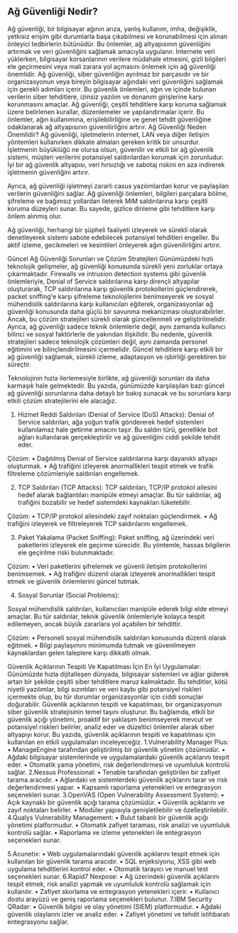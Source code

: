 ## Ağ Güvenliği Nedir?
   Ağ güvenliği, bir bilgisayar ağının arıza, yanlış kullanım, imha, değişiklik, yetkisiz erişim gibi durumlarla başa çıkabilmesi ve korunabilmesi için alınan önleyici tedbirlerin bütünüdür. Bu önlemler, ağ altyapısının güvenliğini artırmak ve veri güvenliğini sağlamak amacıyla uygulanır. İnternete veri yüklerken, bilgisayar korsanlarının verilere müdahale etmesini, gizli bilgileri ele geçirmesini veya mali zarara yol açmasını önlemek için ağ güvenliği önemlidir.
  Ağ güvenliği, siber güvenliğin ayrılmaz bir parçasıdır ve bir organizasyonun veya bireyin bilgisayar ağındaki veri güvenliğini sağlamak için gerekli adımları içerir. Bu güvenlik önlemleri, ağın ve içinde bulunan verilerin siber tehditlere, izinsiz yazılım ve donanım girişlerine karşı korunmasını amaçlar.
  Ağ güvenliği, çeşitli tehditlere karşı koruma sağlamak üzere belirlenen kurallar, düzenlemeler ve yapılandırmalar içerir. Bu önlemler, ağın kullanımına, erişilebilirliğine ve genel tehdit güvenliğine odaklanarak ağ altyapısının güvenilirliğini artırır.
Ağ Güvenliği Neden Önemlidir?
  Ağ güvenliği, işletmelerin internet, LAN veya diğer iletişim yöntemleri kullanırken dikkate almaları gereken kritik bir unsurdur. İşletmenin büyüklüğü ne olursa olsun, güvenilir ve etkili bir ağ güvenlik sistemi, müşteri verilerini potansiyel saldırılardan korumak için zorunludur. İyi bir ağ güvenlik altyapısı, veri hırsızlığı ve sabotaj riskini en aza indirerek işletmenin güvenliğini artırır.

  Ayrıca, ağ güvenliği işletmeyi zararlı casus yazılımlardan korur ve paylaşılan verilerin güvenliğini sağlar. Ağ güvenliği önlemleri, bilgileri parçalara bölme, şifreleme ve bağımsız yollardan ileterek MiM saldırılarına karşı çeşitli koruma düzeyleri sunar. Bu sayede, gizlice dinleme gibi tehditlere karşı önlem alınmış olur.

  Ağ güvenliği, herhangi bir şüpheli faaliyeti izleyerek ve sürekli olarak denetleyerek sistemi sabote edebilecek potansiyel tehditleri engeller. Bu aktif izleme, gecikmeleri ve kesintileri önleyerek ağın güvenilirliğini artırır.

Güncel Ağ Güvenliği Sorunları ve Çözüm Stratejileri
  Günümüzdeki hızlı teknolojik gelişmeler, ağ güvenliği konusunda sürekli yeni zorluklar ortaya çıkarmaktadır. Firewalls ve intrusion detection systems gibi güvenlik önlemleriyle, Denial of Service saldırılarına karşı dirençli altyapılar oluşturarak, TCP saldırılarına karşı güvenlik protokollerini güçlendirerek, packet sniffing'e karşı şifreleme teknolojilerini benimseyerek ve sosyal mühendislik saldırılarına karşı kullanıcıları eğiterek, organizasyonlar ağ güvenliği konusunda daha güçlü bir savunma mekanizması oluşturabilirler. Ancak, bu çözüm stratejileri sürekli olarak güncellenmeli ve geliştirilmelidir. Ayrıca, ağ güvenliği sadece teknik önlemlerle değil, aynı zamanda kullanıcı bilinci ve sosyal faktörlerle de yakından ilişkilidir. Bu nedenle, güvenlik stratejileri sadece teknolojik çözümleri değil, aynı zamanda personel eğitimini ve bilinçlendirilmesini içermelidir. Güncel tehditlere karşı etkili bir ağ güvenliği sağlamak, sürekli izleme, adaptasyon ve işbirliği gerektiren bir süreçtir.

  Teknolojinin hızla ilerlemesiyle birlikte, ağ güvenliği sorunları da daha karmaşık hale gelmektedir. Bu yazıda, günümüzde karşılaşılan bazı güncel ağ güvenliği sorunlarına daha detaylı bir bakış sunacak ve bu sorunlara karşı etkili çözüm stratejilerini ele alacağız.

1. Hizmet Reddi Saldırıları (Denial of Service (DoS) Attacks): 
  Denial of Service saldırıları, ağa yoğun trafik göndererek hedef sistemleri kullanılamaz hale getirme amacını taşır. Bu saldırı türü, genellikle bot ağları kullanılarak gerçekleştirilir ve ağ güvenliğini ciddi şekilde tehdit eder.

Çözüm:
•	Dağıtılmış Denial of Service saldırılarına karşı dayanıklı altyapı oluşturmak.
•	Ağ trafiğini izleyerek anormallikleri tespit etmek ve trafik filtreleme çözümleriyle saldırıları engellemek.

2. TCP Saldırıları (TCP Attacks):
  TCP saldırıları, TCP/IP protokol ailesini hedef alarak bağlantıları manipüle etmeyi amaçlar. Bu tür saldırılar, ağ trafiğini bozabilir ve hedef sistemdeki kaynakları tüketebilir.

Çözüm:
•	TCP/IP protokol ailesindeki zayıf noktaları güçlendirmek.
•	Ağ trafiğini izleyerek ve filtreleyerek TCP saldırılarını engellemek.

3. Paket Yakalama (Packet Sniffing):
  Paket sniffing, ağ üzerindeki veri paketlerini izleyerek ele geçirme sürecidir. Bu yöntemle, hassas bilgilerin ele geçirilme riski bulunmaktadır.

Çözüm:
•	Veri paketlerini şifrelemek ve güvenli iletişim protokollerini benimsemek.
•	Ağ trafiğini düzenli olarak izleyerek anormallikleri tespit etmek ve güvenlik önlemlerini güncel tutmak.




4. Sosyal Sorunlar (Social Problems):

  Sosyal mühendislik saldırıları, kullanıcıları manipüle ederek bilgi elde etmeyi amaçlar. Bu tür saldırılar, teknik güvenlik önlemleriyle kolayca tespit edilemeyen, ancak büyük zararlara yol açabilen bir tehdittir.

Çözüm:
•	Personeli sosyal mühendislik saldırıları konusunda düzenli olarak eğitmek.
•	Bilgi paylaşımını minimumda tutmak ve güvenilmeyen kaynaklardan gelen taleplere karşı dikkatli olmak.

Güvenlik Açıklarının Tespiti Ve Kapatılması İçin En İyi Uygulamalar:
  Günümüzde hızla dijitalleşen dünyada, bilgisayar sistemleri ve ağlar giderek artan bir şekilde çeşitli siber tehditlere maruz kalmaktadır. Bu tehditler, kötü niyetli yazılımlar, bilgi sızıntıları ve veri kaybı gibi potansiyel riskleri içermekte olup, bu tür durumlar organizasyonlar için ciddi sonuçlar doğurabilir. Güvenlik açıklarının tespiti ve kapatılması, bir organizasyonun siber güvenlik stratejisinin temel taşını oluşturur. Bu bağlamda, etkili bir güvenlik açığı yönetimi, proaktif bir yaklaşım benimseyerek mevcut ve potansiyel riskleri belirler, analiz eder ve düzeltici önlemler alarak siber altyapıyı korur. Bu yazıda, güvenlik açıklarının tespiti ve kapatılması için kullanılan en etkili uygulamaları inceleyeceğiz.
1.Vulnerability Manager Plus:
•	ManageEngine tarafından geliştirilmiş bir güvenlik yönetim çözümüdür.
•	Ağdaki bilgisayar sistemlerinde ve uygulamalardaki güvenlik açıklarını tespit eder.
•	Otomatik yama yönetimi, risk değerlendirmesi ve uyumluluk kontrolü sağlar.
2.Nessus Professional:
•	Tenable tarafından geliştirilen bir zafiyet tarama aracıdır.
•	Ağlardaki ve sistemlerdeki güvenlik açıklarını tarar ve risk değerlendirmesi yapar.
•	Kapsamlı raporlama yetenekleri ve entegrasyon seçenekleri sunar.
3.OpenVAS (Open Vulnerability Assessment System):
•	Açık kaynaklı bir güvenlik açığı tarama çözümüdür.
•	Güvenlik açıklarını ve zayıf noktaları belirler.
•	Modüler yapısıyla genişletilebilir ve özelleştirilebilir.
4.Qualys Vulnerability Management:
•	Bulut tabanlı bir güvenlik açığı yönetimi platformudur.
•	Otomatik zafiyet taraması, risk analizi ve uyumluluk kontrolü sağlar.
•	Raporlama ve izleme yetenekleri ile entegrasyon seçenekleri sunar.


5.Acunetix:
•	Web uygulamalarındaki güvenlik açıklarını tespit etmek için kullanılan bir güvenlik tarama aracıdır.
•	SQL enjeksiyonu, XSS gibi web uygulama tehditlerini kontrol eder.
•	Otomatik tarayıcı ve manuel test seçenekleri sunar.
6.Rapid7 Nexpose:
•	Ağ üzerindeki güvenlik açıklarını tespit etmek, risk analizi yapmak ve uyumluluk kontrolü sağlamak için kullanılır.
•	Zafiyet skorlama ve entegrasyon yetenekleri içerir.
•	Kullanıcı dostu arayüzü ve geniş raporlama seçenekleri bulunur.
7.IBM Security QRadar:
•	Güvenlik bilgisi ve olay yönetimi (SIEM) platformudur.
•	Ağdaki güvenlik olaylarını izler ve analiz eder.
•	Zafiyet yönetimi ve tehdit istihbaratı entegrasyonu sağlar.











